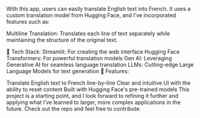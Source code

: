 With this app, users can easily translate English text into French. It uses a custom translation model from Hugging Face, and I’ve incorporated features such as:

Multiline Translation: Translates each line of text separately while maintaining the structure of the original text.

🌟 Tech Stack:
Streamlit: For creating the web interface
Hugging Face Transformers: For powerful translation models
Gen AI: Leveraging Generative AI for seamless language translation
LLMs: Cutting-edge Large Language Models for text generation
🔧 Features:

Translate English text to French line-by-line
Clear and intuitive UI with the ability to reset content
Built with Hugging Face's pre-trained models
This project is a starting point, and I look forward to refining it further and applying what I’ve learned to larger, more complex applications in the future. Check out the repo and feel free to contribute.
